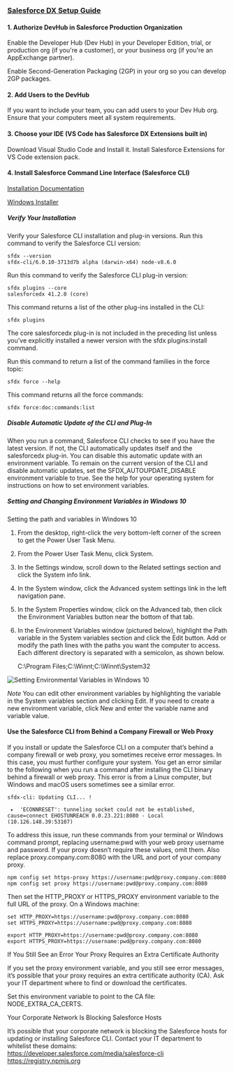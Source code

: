### [Salesforce DX Setup Guide](https://developer.salesforce.com/docs/atlas.en-us.sfdx_setup.meta/sfdx_setup/sfdx_setup_intro.htm)

#### 1.  Authorize DevHub in Salesforce Production Organization

Enable the Developer Hub (Dev Hub) in your Developer Edition, trial, or production org (if you're a customer), or your business org (if you're an AppExchange partner).

Enable Second-Generation Packaging (2GP) in your org so you can develop 2GP packages.


#### 2.  Add Users to the DevHub
If you want to include your team, you can add users to your Dev Hub org.
Ensure that your computers meet all system requirements.


#### 3.  Choose your IDE (VS Code has Salesforce DX Extensions built in)
Download Visual Studio Code and Install it.  Install Salesforce Extensions for VS Code extension pack.

#### 4.  Install Salesforce Command Line Interface (Salesforce CLI)
[Installation Documentation](https://developer.salesforce.com/docs/atlas.en-us.sfdx_setup.meta/sfdx_setup/sfdx_setup_install_cli.htm#sfdx_setup_install_cli)

[Windows Installer](https://developer.salesforce.com/tools/sfdxcli)

##### Verify Your Installation
Verify your Salesforce CLI installation and plug-in versions.
Run this command to verify the Salesforce CLI version:

    sfdx --version
    sfdx-cli/6.0.10-3713d7b alpha (darwin-x64) node-v8.6.0
    
Run this command to verify the Salesforce CLI plug-in version:

    sfdx plugins --core
    salesforcedx 41.2.0 (core)

This command returns a list of the other plug-ins installed in the CLI:

    sfdx plugins

The core salesforcedx plug-in is not included in the preceding list unless you’ve explicitly installed a newer version with the sfdx plugins:install command.

Run this command to return a list of the command families in the force topic:

    sfdx force --help

This command returns all the force commands:

    sfdx force:doc:commands:list
    
    
##### Disable Automatic Update of the CLI and Plug-In
When you run a command, Salesforce CLI checks to see if you have the latest version. If not, the CLI automatically updates itself and the salesforcedx plug-in. You can disable this automatic update with an environment variable.
To remain on the current version of the CLI and disable automatic updates, set the SFDX_AUTOUPDATE_DISABLE environment variable to true. See the help for your operating system for instructions on how to set environment variables.

##### Setting and Changing Environment Variables in Windows 10

Setting the path and variables in Windows 10
1. From the desktop, right-click the very bottom-left corner of the screen to get the Power User Task Menu.
2. From the Power User Task Menu, click System.
3. In the Settings window, scroll down to the Related settings section and click the System info link.
4. In the System window, click the Advanced system settings link in the left navigation pane.
5. In the System Properties window, click on the Advanced tab, then click the Environment Variables button near the bottom of that tab.
6. In the Environment Variables window (pictured below), highlight the Path variable in the System variables section and click the Edit button. Add or modify the path lines with the paths you want the computer to access. Each different directory is separated with a semicolon, as shown below.

    C:\Program Files;C:\Winnt;C:\Winnt\System32
    
![Setting Environmental Variables in Windows 10](https://www.screencast.com/t/fUE7yOVni1)

*Note*
You can edit other environment variables by highlighting the variable in the System variables section and clicking Edit. If you need to create a new environment variable, click New and enter the variable name and variable value.

#### Use the Salesforce CLI from Behind a Company Firewall or Web Proxy
If you install or update the Salesforce CLI on a computer that’s behind a company firewall or web proxy, you sometimes receive error messages. In this case, you must further configure your system.
You get an error similar to the following when you run a command after installing the CLI binary behind a firewall or web proxy. This error is from a Linux computer, but Windows and macOS users sometimes see a similar error.

    sfdx-cli: Updating CLI... !

     ▸  'ECONNRESET': tunneling socket could not be established, cause=connect EHOSTUNREACH 0.0.23.221:8080 - Local (10.126.148.39:53107)

To address this issue, run these commands from your terminal or Windows command prompt, replacing username:pwd with your web proxy username and password. If your proxy doesn’t require these values, omit them. Also replace proxy.company.com:8080 with the URL and port of your company proxy.

    npm config set https-proxy https://username:pwd@proxy.company.com:8080
    npm config set proxy https://username:pwd@proxy.company.com:8080

Then set the HTTP_PROXY or HTTPS_PROXY environment variable to the full URL of the proxy. On a Windows machine:

    set HTTP_PROXY=https://username:pwd@proxy.company.com:8080
    set HTTPS_PROXY=https://username:pwd@proxy.company.com:8080

    export HTTP_PROXY=https://username:pwd@proxy.company.com:8080
    export HTTPS_PROXY=https://username:pwd@proxy.company.com:8080


If You Still See an Error
Your Proxy Requires an Extra Certificate Authority

If you set the proxy environment variable, and you still see error messages, it’s possible that your proxy requires an extra certificate authority (CA). Ask your IT department where to find or download the certificates.

Set this environment variable to point to the CA file: NODE_EXTRA_CA_CERTS.

Your Corporate Network Is Blocking Salesforce Hosts

It’s possible that your corporate network is blocking the Salesforce hosts for updating or installing Salesforce CLI. Contact your IT department to whitelist these domains:
    https://developer.salesforce.com/media/salesforce-cli
    https://registry.npmjs.org

